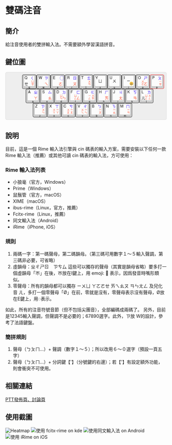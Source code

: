 # 雙碼注音
## 簡介
  給注音使用者的雙拼輸入法。不需要額外學習漢語拼音。

## 鍵位圖
  ![KB layout](https://github.com/imper0502/double-bopomo/blob/master/double_bopomo_keyboard_layout.jpg)

## 說明
  目前，這是一個 Rime 輸入法引擎與 cin 碼表的輸入方案，需要安裝以下任何一款 Rime 輸入法（推薦）或其他可讀 cin 碼表的輸入法，方可使用：

### Rime 輸入法列表   
  - 小狼毫（官方，Windows）
  - Prime（Windows）
  - 鼠鬚管（官方，macOS）
  - XIME（macOS）
  - ibus-rime（Linux，官方，推薦）
  - Fcitx-rime（Linux，推薦）
  - 同文輸入法（Android）
  - iRime（iPhone, iOS）

### 規則   
  1. 兩碼一字：第一碼聲母，第二碼韻母。（第三碼可用數字１～５輸入聲調，第三碼非必要，可省略）
  2. 虛韻母：ㄓㄔㄕㄖ　ㄗㄘ厶  這些可以獨存的聲母（其實是韻母省略）要多打一個虛韻母「ㄭ」在後，ㄭ放在I鍵上，用 emoji: 😬 表示，因爲發音時嘴形類似。
  3. 零聲母：所有的韻母都可以獨存 ㄧㄨㄩ ㄚㄛㄜㄝ ㄞㄟㄠㄡ ㄢㄣㄤㄥ 及兒化音 ㄦ，多打一個零聲母「Ø」在前，零就是沒有，零聲母表示沒有聲母，Ø放在E鍵上，用◌表示。
 
  如此，所有的注音符號音節（但不包括尖團音），全部編碼成兩碼了。
  另外，目前是12345輸入聲調，但聲調不是必要的；67890選字。此外，ㄗ放 W的設計，參考了法語鍵盤。
 
### 簡拼規則
  1. 聲母（ㄅㄆㄇ…）+ 聲調（數字１～５）；所以改用６～０選字（預設一頁五字）
  2. 聲母（ㄅㄆㄇ…）+ 分詞鍵【'】（分號鍵的右邊）；若【'】有設定額外功能，則會衝突不可使用。

## 相關連結
  [PTT發佈頁、討論頁](https://www.ptt.cc/bbs/IME/M.1572622340.A.FEA.html)

## 使用截圖
  ![Heatmap](https://imgur.com/UUiUJxB.jpg)
  ![使用 fcitx-rime on kde](https://imgur.com/DS9ZpnG.jpg)
  ![使用同文輸入法 on Android](https://i.imgur.com/9hi4wRF.jpg)
  ![使用 iRime on iOS](https://i.imgur.com/oPuEzOj.jpg)

